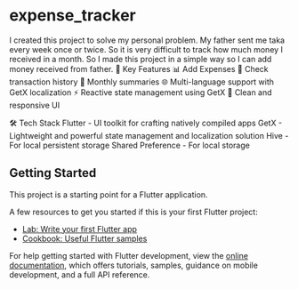 # expense_tracker

I created this project to solve my personal problem. My father sent me taka every week once or
twice. So it is very difficult to track how much money I received in a month. So I made this project
in a simple way so I can add money received from father.
🔧 Key Features
📊 Add Expenses
🧾 Check transaction history
📅 Monthly summaries
🌐 Multi-language support with GetX localization
⚡ Reactive state management using GetX
🎨 Clean and responsive UI

🛠️ Tech Stack
Flutter - UI toolkit for crafting natively compiled apps
GetX - Lightweight and powerful state management and localization solution
Hive - For local persistent storage 
Shared Preference - For local storage
## Getting Started

This project is a starting point for a Flutter application.

A few resources to get you started if this is your first Flutter project:

- [Lab: Write your first Flutter app](https://docs.flutter.dev/get-started/codelab)
- [Cookbook: Useful Flutter samples](https://docs.flutter.dev/cookbook)

For help getting started with Flutter development, view the
[online documentation](https://docs.flutter.dev/), which offers tutorials,
samples, guidance on mobile development, and a full API reference.
